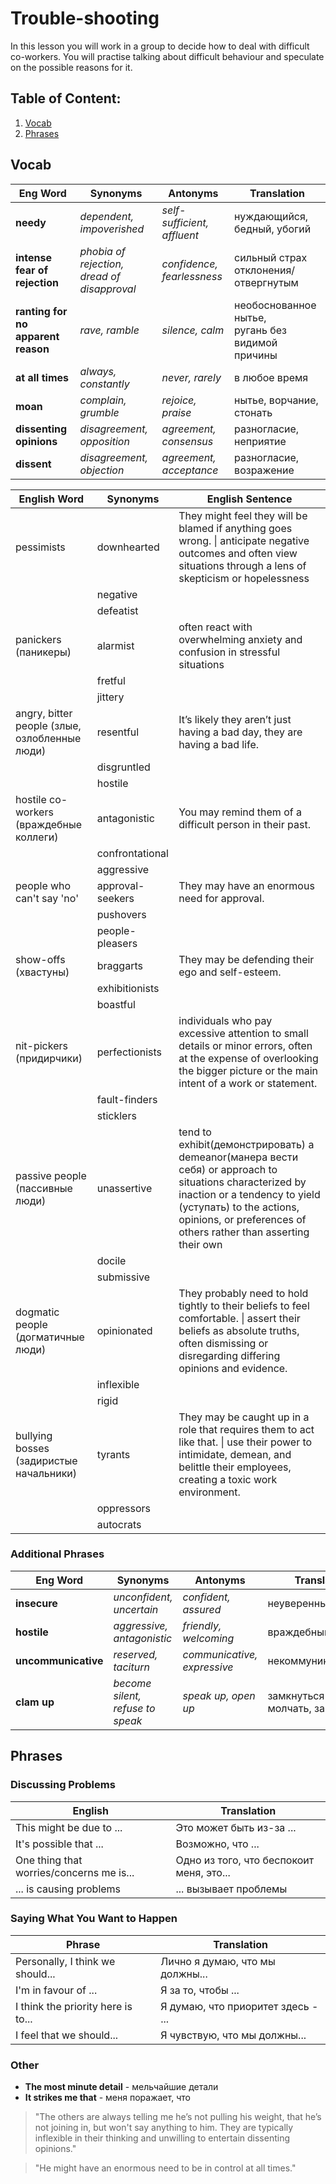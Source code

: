 # Trouble-shooting

In this lesson you will work in a group to decide how to deal with difficult co-workers. You will practise talking about difficult behaviour and speculate on the possible reasons for it.

## Table of Content:

1. [Vocab](#Vocab)
2. [Phrases](#Phrases)
## Vocab

| **Eng Word**                       | **Synonyms**                                | **Antonyms**                | **Translation**                                     |
| ---------------------------------- | ------------------------------------------- | --------------------------- | --------------------------------------------------- |
| **needy**                          | _dependent, impoverished_                   | _self-sufficient, affluent_ | нуждающийся, бедный, убогий                         |
| **intense fear of rejection**      | _phobia of rejection, dread of disapproval_ | _confidence, fearlessness_  | сильный страх отклонения/отвергнутым                |
| **ranting for no apparent reason** | _rave, ramble_                              | _silence, calm_             | необоснованное нытье,<br>ругань без видимой причины |
| **at all times**                   | _always, constantly_                        | _never, rarely_             | в любое время                                       |
| **moan**                           | _complain, grumble_                         | _rejoice, praise_           | нытье, ворчание, стонать                            |
| **dissenting opinions**            | _disagreement, opposition_                  | _agreement, consensus_      | разногласие, неприятие                              |
| **dissent**                        | _disagreement, objection_                   | _agreement, acceptance_     | разногласие, возражение                             |


| English Word                                  | Synonyms         | English Sentence                                                                                                                                                                                                                        |
| --------------------------------------------- | ---------------- | --------------------------------------------------------------------------------------------------------------------------------------------------------------------------------------------------------------------------------------- |
| pessimists                                    | downhearted      | They might feel they will be blamed if anything goes wrong. \| anticipate negative outcomes and often view situations through a lens of skepticism or hopelessness                                                                      |
|                                               | negative         |                                                                                                                                                                                                                                         |
|                                               | defeatist        |                                                                                                                                                                                                                                         |
| panickers (паникеры)                          | alarmist         | often react with overwhelming anxiety and confusion in stressful situations                                                                                                                                                             |
|                                               | fretful          |                                                                                                                                                                                                                                         |
|                                               | jittery          |                                                                                                                                                                                                                                         |
| angry, bitter people (злые, озлобленные люди) | resentful        | It’s likely they aren’t just having a bad day, they are having a bad life.                                                                                                                                                              |
|                                               | disgruntled      |                                                                                                                                                                                                                                         |
|                                               | hostile          |                                                                                                                                                                                                                                         |
| hostile co-workers (враждебные коллеги)       | antagonistic     | You may remind them of a difficult person in their past.                                                                                                                                                                                |
|                                               | confrontational  |                                                                                                                                                                                                                                         |
|                                               | aggressive       |                                                                                                                                                                                                                                         |
| people who can't say 'no'                     | approval-seekers | They may have an enormous need for approval.                                                                                                                                                                                            |
|                                               | pushovers        |                                                                                                                                                                                                                                         |
|                                               | people-pleasers  |                                                                                                                                                                                                                                         |
| show-offs (хвастуны)                          | braggarts        | They may be defending their ego and self-esteem.                                                                                                                                                                                        |
|                                               | exhibitionists   |                                                                                                                                                                                                                                         |
|                                               | boastful         |                                                                                                                                                                                                                                         |
| nit-pickers (придирчики)                      | perfectionists   | individuals who pay excessive attention to small details or minor errors, often at the expense of overlooking the bigger picture or the main intent of a work or statement.                                                             |
|                                               | fault-finders    |                                                                                                                                                                                                                                         |
|                                               | sticklers        |                                                                                                                                                                                                                                         |
| passive people (пассивные люди)               | unassertive      | tend to exhibit(демонстрировать) a demeanor(манера вести себя) or approach to situations characterized by inaction or a tendency to yield (уступать) to the actions, opinions, or preferences of others rather than asserting their own |
|                                               | docile           |                                                                                                                                                                                                                                         |
|                                               | submissive       |                                                                                                                                                                                                                                         |
| dogmatic people (догматичные люди)            | opinionated      | They probably need to hold tightly to their beliefs to feel comfortable. \| assert their beliefs as absolute truths, often dismissing or disregarding differing opinions and evidence.                                                  |
|                                               | inflexible       |                                                                                                                                                                                                                                         |
|                                               | rigid            |                                                                                                                                                                                                                                         |
| bullying bosses (задиристые начальники)       | tyrants          | They may be caught up in a role that requires them to act like that. \| use their power to intimidate, demean, and belittle their employees, creating a toxic work environment.                                                         |
|                                               | oppressors       |                                                                                                                                                                                                                                         |
|                                               | autocrats        |                                                                                                                                                                                                                                         |
### Additional Phrases

| **Eng Word**        | **Synonyms**                     | **Antonyms**                | **Translation**                          |
| ------------------- | -------------------------------- | --------------------------- | ---------------------------------------- |
| **insecure**        | *unconfident, uncertain*         | *confident, assured*        | неуверенный                              |
| **hostile**         | *aggressive, antagonistic*       | *friendly, welcoming*       | враждебный                               |
| **uncommunicative** | *reserved, taciturn*             | *communicative, expressive* | некоммуникабельный                       |
| **clam up**         | _become silent, refuse to speak_ | _speak up, open up_         | замкнуться в себе,<br>молчать, замолкать |

## Phrases

### Discussing Problems

| English                                 | Translation                           |
|-----------------------------------------|---------------------------------------|
| This might be due to ...                | Это может быть из-за ...              |
| It's possible that ...                  | Возможно, что ...                     |
| One thing that worries/concerns me is...| Одно из того, что беспокоит меня, это... |
| ... is causing problems                 | ... вызывает проблемы                 |

### Saying What You Want to Happen

| Phrase                                   | Translation                          |
|------------------------------------------|--------------------------------------|
| Personally, I think we should...         | Лично я думаю, что мы должны...      |
| I'm in favour of ...                     | Я за то, чтобы ...                   |
| I think the priority here is to...       | Я думаю, что приоритет здесь - ...   |
| I feel that we should...                 | Я чувствую, что мы должны...         |

### Other

- **The most minute detail** - мельчайшие детали
- **It strikes me that** - меня поражает, что

> "The others are always telling me he’s not pulling his weight, that he’s not joining in, but won't say anything to him. They are typically inflexible in their thinking and unwilling to entertain dissenting opinions."

> "He might have an enormous need to be in control at all times."
